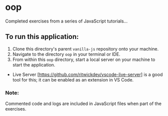 # oop

Completed exercises from a series of JavaScript tutorials...

## To run this application:
1. Clone this directory's parent `vanilla-js` repository onto your machine.
2. Navigate to the directory `oop` in your terminal or IDE.
3. From within this `oop` directory, start a local server on your machine to start the application.
  - Live Server [https://github.com/ritwickdey/vscode-live-server] is a good tool for this; it can be enabled as an extension in VS Code.

### Note:
Commented code and logs are included in JavaScript files when part of the exercises.